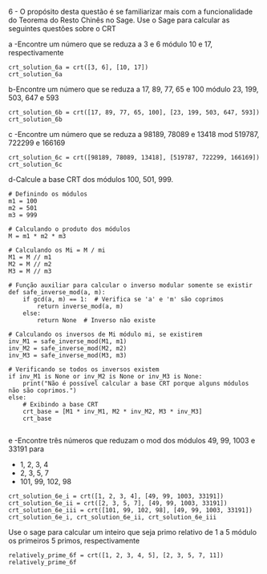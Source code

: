 6 - O  propósito  desta  questão  é  se  familiarizar  mais  com  a  funcionalidade  do  Teorema  do  Resto  Chinês  no  Sage.  Use  o  Sage  para  calcular  as  seguintes  questões  sobre  o  CRT

a -Encontre  um  número  que  se  reduza  a  3  e  6  módulo  10  e  17,  respectivamente

```
crt_solution_6a = crt([3, 6], [10, 17])
crt_solution_6a

```

b-Encontre  um  número  que  se  reduza  a  17,  89,  77,  65  e  100  módulo  23,  199,  503,  647  e  593

```
crt_solution_6b = crt([17, 89, 77, 65, 100], [23, 199, 503, 647, 593])
crt_solution_6b

```

c -Encontre  um  número  que  se  reduza  a  98189,  78089  e  13418  mod  519787,  722299  e  166169

```
crt_solution_6c = crt([98189, 78089, 13418], [519787, 722299, 166169])
crt_solution_6c

```

d-Calcule  a  base  CRT  dos  módulos  100,  501,  999. 

```
# Definindo os módulos
m1 = 100
m2 = 501
m3 = 999

# Calculando o produto dos módulos
M = m1 * m2 * m3

# Calculando os Mi = M / mi
M1 = M // m1
M2 = M // m2
M3 = M // m3

# Função auxiliar para calcular o inverso modular somente se existir
def safe_inverse_mod(a, m):
    if gcd(a, m) == 1:  # Verifica se 'a' e 'm' são coprimos
        return inverse_mod(a, m)
    else:
        return None  # Inverso não existe

# Calculando os inversos de Mi módulo mi, se existirem
inv_M1 = safe_inverse_mod(M1, m1)
inv_M2 = safe_inverse_mod(M2, m2)
inv_M3 = safe_inverse_mod(M3, m3)

# Verificando se todos os inversos existem
if inv_M1 is None or inv_M2 is None or inv_M3 is None:
    print("Não é possível calcular a base CRT porque alguns módulos não são coprimos.")
else:
    # Exibindo a base CRT
    crt_base = [M1 * inv_M1, M2 * inv_M2, M3 * inv_M3]
    crt_base


```

e -Encontre  três números  que  reduzam  o  mod  dos  módulos  49,  99,  1003  e  33191  para

* 1, 2, 3, 4
* 2, 3, 5, 7
* 101, 99, 102, 98

```
crt_solution_6e_i = crt([1, 2, 3, 4], [49, 99, 1003, 33191])
crt_solution_6e_ii = crt([2, 3, 5, 7], [49, 99, 1003, 33191])
crt_solution_6e_iii = crt([101, 99, 102, 98], [49, 99, 1003, 33191])
crt_solution_6e_i, crt_solution_6e_ii, crt_solution_6e_iii

```

Use  o  sage  para  calcular  um  inteiro  que  seja  primo  relativo  de  1  a  5  módulo  os  primeiros  5  primos,  respectivamente

```
relatively_prime_6f = crt([1, 2, 3, 4, 5], [2, 3, 5, 7, 11])
relatively_prime_6f

```
